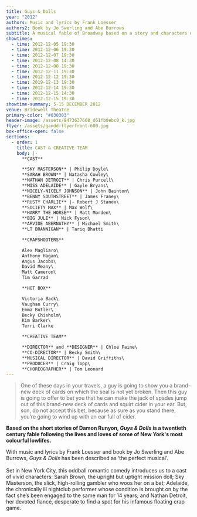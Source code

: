 ```yaml
---
title: Guys & Dolls
year: "2012"
authors: Music and lyrics by Frank Loesser
authors2: Book by Jo Swerling and Abe Burrows
subtitle: A musical fable of Broadway based on a story and characters of Damon Runyon
showtimes:
  - time: 2012-12-05 19:30
  - time: 2012-12-06 19:30
  - time: 2012-12-07 19:30
  - time: 2012-12-08 14:30
  - time: 2012-12-08 19:30
  - time: 2012-12-11 19:30
  - time: 2012-12-12 19:30
  - time: 2019-12-13 19:30
  - time: 2012-12-14 19:30
  - time: 2012-12-15 14:30
  - time: 2012-12-15 19:30
showtime-summary: 5-15 DECEMBER 2012
venue: Bridewell Theatre
primary-color: "#030303"
header-image: /assets/8473637668_d61fb0ebc0_k.jpg
flyer: /assets/gandd-flyerfront-600.jpg
box-office-open: false
sections:
  - order: 1
    title: CAST & CREATIVE TEAM
    body: |-
      **CAST**

      **SKY MASTERSON** | Philip Doyle\
      **SARAH BROWN** | Natasha Cowley\
      **NATHAN DETROIT** | Chris Purcell\
      **MISS ADELAIDE** | Gayle Bryans\
      **NICELY-NICELY JOHNSON** | John Bainton\
      **BENNY SOUTHSTREET** | James Franey\
      **RUSTY CHARLIE** |- Robert J Stanex\
      **SOCIETY MAX** | Max Wolf\
      **HARRY THE HORSE** | Matt Morden\
      **BIG JULE** | Nick Fyson\
      **ARVIDE ABERNATHY** | Michael Smith\
      **LT BRANNIGAN** | Tariq Bhatti

      **CRAPSHOOTERS**

      Alex Magliaro\
      Anthony Hagan\
      Angus Jacobs\
      David Meany\
      Matt Cameron\
      Tim Garrad

      **HOT BOX**

      Victoria Back\
      Vaughan Curry\
      Emma Butler\
      Becky Chisholm\
      Kim Barker\
      Terri Clarke

      **CREATIVE TEAM**

      **DIRECTOR** and **DESIGNER** | Chloë Faine\
      **CO-DIRECTOR** | Becky Smith\
      **MUSICAL DIRECTOR** | David Griffiths\
      **PRODUCER** | Craig Topp\
      **CHOREOGRAPHER** | Tom Leonard
---
```

> One of these days in your travels, a guy is going to show you a brand-new deck of cards on which the seal is not yet broken. Then this guy is going to offer to bet you that he can make the jack of spades jump out of this brand-new deck of cards and squirt cider in your ear. But, son, do not accept this bet, because as sure as you stand there, you’re going to wind up with an ear full of cider.

**Based on the short stories of Damon Runyon, *Guys & Dolls* is a twentieth century fable following the lives and loves of some of New York's most colourful lowlifes.**

With music and lyrics by Frank Loesser and book by Jo Swerling and Abe Burrows, *Guys & Dolls* has been described as ‘the perfect musical’.\
\
Set in New York City, this oddball romantic comedy introduces us to a cast of vivid characters: Sarah Brown, the upright but uptight mission doll; Sky Masterson, the slick, high-rolling gambler who woos her on a bet; Adelaide, the chronically ill nightclub performer whose condition is brought on by the fact she’s been engaged to the same man for 14 years; and Nathan Detroit, her devoted fiancé, desperate to find a spot for his infamous floating crap game.